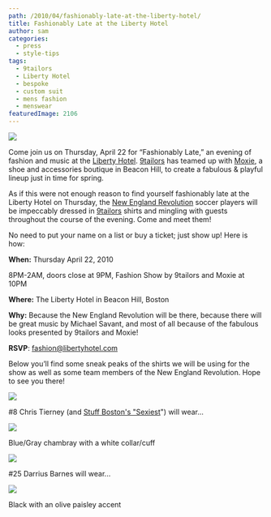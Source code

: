 ```yaml
---
path: /2010/04/fashionably-late-at-the-liberty-hotel/
title: Fashionably Late at the Liberty Hotel
author: sam
categories: 
  - press
  - style-tips
tags: 
  - 9tailors
  - Liberty Hotel
  - bespoke
  - custom suit
  - mens fashion
  - menswear
featuredImage: 2106
---
```

[![](http://2.bp.blogspot.com/_RlJ3L7W6dBw/S8yvof_y0kI/AAAAAAAAISA/SsOmLmOsFDA/s320/fashAPRIL22.jpg)](http://2.bp.blogspot.com/_RlJ3L7W6dBw/S8yvof_y0kI/AAAAAAAAISA/SsOmLmOsFDA/s1600/fashAPRIL22.jpg)

Come join us on Thursday, April 22 for “Fashionably Late,” an evening of fashion and music at the [Liberty Hotel](http://libertyhotel.com/). [9tailors](http://www.blogger.com/beta.9tailors.com) has teamed up with [Moxie](http://www.moxieboston.com/), a shoe and accessories boutique in Beacon Hill, to create a fabulous & playful lineup just in time for spring.

As if this were not enough reason to find yourself fashionably late at the Liberty Hotel on Thursday, the [New England Revolution](http://www.revolutionsoccer.net/team/) soccer players will be impeccably dressed in [9tailors](http://www.blogger.com/beta.9tailors.com) shirts and mingling with guests throughout the course of the evening. Come and meet them!

No need to put your name on a list or buy a ticket; just show up! Here is how:

**When:** Thursday April 22, 2010

8PM-2AM, doors close at 9PM, Fashion Show by 9tailors and Moxie at 10PM

**Where:** The Liberty Hotel in Beacon Hill, Boston

**Why:** Because the New England Revolution will be there, because there will be great music by Michael Savant, and most of all because of the fabulous looks presented by 9tailors and Moxie!

**RSVP**: [fashion@libertyhotel.com](mailto:fashion@libertyhotel.com)

Below you’ll find some sneak peaks of the shirts we will be using for the show as well as some team members of the New England Revolution. Hope to see you there!

[![](http://1.bp.blogspot.com/_RlJ3L7W6dBw/S8yv2HCyXLI/AAAAAAAAISI/LK74gMVRno8/s320/P1010254.JPG)](http://1.bp.blogspot.com/_RlJ3L7W6dBw/S8yv2HCyXLI/AAAAAAAAISI/LK74gMVRno8/s1600/P1010254.JPG)

#8 Chris Tierney (and [Stuff Boston's "Sexiest](http://stuffboston.com/photos/features/category24066/picture656276.aspx)") will wear...

[![](http://1.bp.blogspot.com/_RlJ3L7W6dBw/S8yxJz1LD3I/AAAAAAAAISQ/kU1D87WABi8/s320/ctierney.jpg)](http://1.bp.blogspot.com/_RlJ3L7W6dBw/S8yxJz1LD3I/AAAAAAAAISQ/kU1D87WABi8/s1600/ctierney.jpg)

Blue/Gray chambray with a white collar/cuff

[![](http://3.bp.blogspot.com/_RlJ3L7W6dBw/S8yzpWMf4NI/AAAAAAAAISY/RClXANG2Aq4/s320/P1010263.JPG)](http://3.bp.blogspot.com/_RlJ3L7W6dBw/S8yzpWMf4NI/AAAAAAAAISY/RClXANG2Aq4/s1600/P1010263.JPG)

#25 Darrius Barnes will wear...

[![](http://4.bp.blogspot.com/_RlJ3L7W6dBw/S8y0Ql-XPbI/AAAAAAAAISg/FMUq1eWwWJQ/s320/dbarnes.jpg)](http://4.bp.blogspot.com/_RlJ3L7W6dBw/S8y0Ql-XPbI/AAAAAAAAISg/FMUq1eWwWJQ/s1600/dbarnes.jpg)

Black with an olive paisley accent